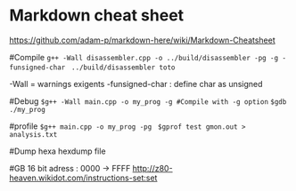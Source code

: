 

# Markdown cheat sheet
https://github.com/adam-p/markdown-here/wiki/Markdown-Cheatsheet

#Compile
`g++ -Wall disassembler.cpp -o ../build/disassembler -pg -g -funsigned-char
`
`../build/disassembler toto`

-Wall = warnings exigents
-funsigned-char : define char as unsigned

#Debug
`$g++ -Wall main.cpp -o my_prog -g #Compile with -g option`
`$gdb ./my_prog`

#profile
`$g++ main.cpp -o my_prog -pg `
`$gprof test gmon.out > analysis.txt`

#Dump hexa
hexdump file

#GB
16 bit adress : 0000 -> FFFF
http://z80-heaven.wikidot.com/instructions-set:set